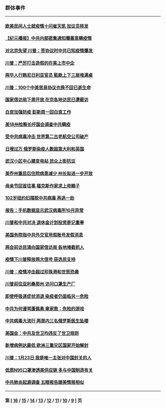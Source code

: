 ### 群体事件
---
#### [欧美民间人士就疫情十问崔天凯 加议员转发](../../pages/ncid279/n12115226.md) 
#### [【纪元播报】中共内部密集通知曝蓄意瞒疫情](../../pages/ncid279/n12109744.md) 
#### [对北京失望 川普：签协议时中共已知疫情爆发](../../pages/ncid279/n12109191.md) 
#### [川普：严厉打击造假的在美上市中企](../../pages/ncid279/n12109026.md) 
#### [两华人行贿尼日利亚官员 赃款上下三层堆满桌](../../pages/ncid279/n12106088.md) 
#### [川普：100个中美贸易协议也换不回已逝生命](../../pages/ncid279/n12105644.md) 
#### [国家信访局下周开放 在京各地访民已遭截访](../../pages/ncid279/n12104122.md) 
#### [白宫加强防疫 彭斯周一回白宫工作](../../pages/ncid279/n12099647.md) 
#### [美18州检察长吁国会调查中共瞒疫](../../pages/ncid279/n12099720.md) 
#### [受中共病毒冲击 世界第二古老航空公司破产](../../pages/ncid279/n12099352.md) 
#### [日增过万 俄罗斯染疫人数超意大利和英国](../../pages/ncid279/n12099089.md) 
#### [武汉小区中心建变电站 民众上街抗议](../../pages/ncid279/n12098907.md) 
#### [美乔州重启后住院病患减少 州长拟进一步开放](../../pages/ncid279/n12097377.md) 
#### [母亲节回首往事  福克斯作家求上帝赐子](../../pages/ncid279/n12097230.md) 
#### [102岁纽约妇摆脱中共病毒 再逃一劫](../../pages/ncid279/n12097160.md) 
#### [报告：手机数据显示武汉病毒所10月异常](../../pages/ncid279/n12095954.md) 
#### [川普和中共对决 退休金计划投资是记重拳](../../pages/ncid279/n12095553.md) 
#### [美国务院指中共外交官用假账号发假消息](../../pages/ncid279/n12093976.md) 
#### [两会前访民涌向国家信访局 各地堵截抓人](../../pages/ncid279/n12093370.md) 
#### [疫情下川普释放两大信号 获选民支持](../../pages/ncid279/n12090430.md) 
#### [川普：疫情冲击超过珍珠港和世贸恐袭](../../pages/ncid279/n12088478.md) 
#### [川普前往亚利桑那州 访问口罩生产厂](../../pages/ncid279/n12085535.md) 
#### [即使呼吸道症状消退 染疫者仍面临另一危险](../../pages/ncid279/n12085297.md) 
#### [中共为何谩骂蓬佩奥 章家敦：危险的游戏](../../pages/ncid279/n12085233.md) 
#### [中共病毒大流行 两周内三名俄罗斯医生坠楼](../../pages/ncid279/n12084690.md) 
#### [美国会：中共及世卫均违反了世卫规则](../../pages/ncid279/n12082518.md) 
#### [新增病例达最低 欧洲三重灾区国家开始解封](../../pages/ncid279/n12082587.md) 
#### [川普：1月23日 我是唯一主张对中国封关的人](../../pages/ncid279/n12082325.md) 
#### [低质N95口罩渗透美供应链 多与中国制造有关](../../pages/ncid279/n12081986.md) 
#### [中共肺炎起源调查 五眼报告跟美情报相似](../../pages/ncid279/n12078651.md) 

---
#### 第 [ [16](./16.md) / [15](./15.md) / [14](./14.md) / [13](./13.md) / [12](./12.md) / [11](./11.md) / [10](./10.md) / [9](./9.md) ] 页
